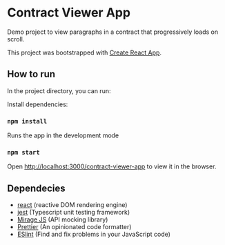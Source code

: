 # Contract Viewer App

Demo project to view paragraphs in a contract that progressively loads on scroll. 

This project was bootstrapped with [Create React App](https://github.com/facebook/create-react-app).

## How to run 

In the project directory, you can run:

Install dependencies:
### `npm install`

Runs the app in the development mode
### `npm start`



Open [http://localhost:3000/contract-viewer-app](localhost:3000/contract-viewer-app) to view it in the browser.




## Dependecies
- [react](http://reactjs.org) (reactive DOM rendering engine)
- [jest](https://github.com/facebook/jest) (Typescript unit testing framework)
- [Mirage JS](https://github.com/facebook/jest) (API mocking library)
- [Prettier](https://prettier.io/) (An opinionated code formatter)
- [ESlint](https://eslint.org/) (Find and fix problems in your JavaScript code)
